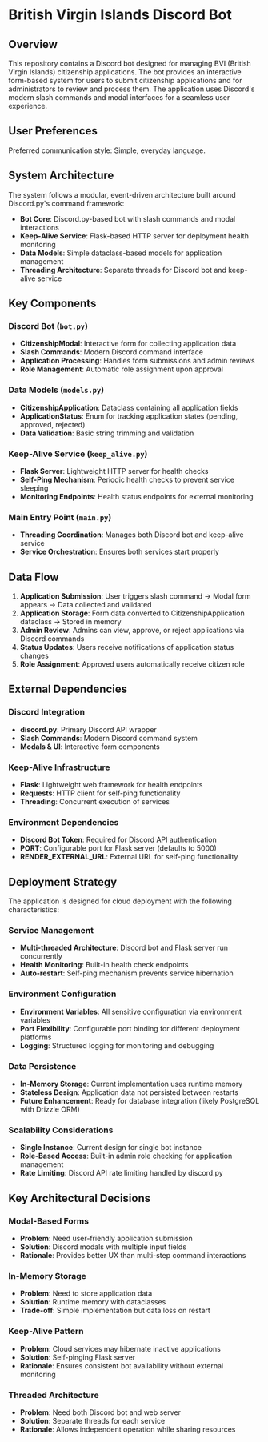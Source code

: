 # British Virgin Islands Discord Bot

## Overview

This repository contains a Discord bot designed for managing BVI (British Virgin Islands) citizenship applications. The bot provides an interactive form-based system for users to submit citizenship applications and for administrators to review and process them. The application uses Discord's modern slash commands and modal interfaces for a seamless user experience.

## User Preferences

Preferred communication style: Simple, everyday language.

## System Architecture

The system follows a modular, event-driven architecture built around Discord.py's command framework:

- **Bot Core**: Discord.py-based bot with slash commands and modal interactions
- **Keep-Alive Service**: Flask-based HTTP server for deployment health monitoring
- **Data Models**: Simple dataclass-based models for application management
- **Threading Architecture**: Separate threads for Discord bot and keep-alive service

## Key Components

### Discord Bot (`bot.py`)
- **CitizenshipModal**: Interactive form for collecting application data
- **Slash Commands**: Modern Discord command interface
- **Application Processing**: Handles form submissions and admin reviews
- **Role Management**: Automatic role assignment upon approval

### Data Models (`models.py`)
- **CitizenshipApplication**: Dataclass containing all application fields
- **ApplicationStatus**: Enum for tracking application states (pending, approved, rejected)
- **Data Validation**: Basic string trimming and validation

### Keep-Alive Service (`keep_alive.py`)
- **Flask Server**: Lightweight HTTP server for health checks
- **Self-Ping Mechanism**: Periodic health checks to prevent service sleeping
- **Monitoring Endpoints**: Health status endpoints for external monitoring

### Main Entry Point (`main.py`)
- **Threading Coordination**: Manages both Discord bot and keep-alive service
- **Service Orchestration**: Ensures both services start properly

## Data Flow

1. **Application Submission**: User triggers slash command → Modal form appears → Data collected and validated
2. **Application Storage**: Form data converted to CitizenshipApplication dataclass → Stored in memory
3. **Admin Review**: Admins can view, approve, or reject applications via Discord commands
4. **Status Updates**: Users receive notifications of application status changes
5. **Role Assignment**: Approved users automatically receive citizen role

## External Dependencies

### Discord Integration
- **discord.py**: Primary Discord API wrapper
- **Slash Commands**: Modern Discord command system
- **Modals & UI**: Interactive form components

### Keep-Alive Infrastructure
- **Flask**: Lightweight web framework for health endpoints
- **Requests**: HTTP client for self-ping functionality
- **Threading**: Concurrent execution of services

### Environment Dependencies
- **Discord Bot Token**: Required for Discord API authentication
- **PORT**: Configurable port for Flask server (defaults to 5000)
- **RENDER_EXTERNAL_URL**: External URL for self-ping functionality

## Deployment Strategy

The application is designed for cloud deployment with the following characteristics:

### Service Management
- **Multi-threaded Architecture**: Discord bot and Flask server run concurrently
- **Health Monitoring**: Built-in health check endpoints
- **Auto-restart**: Self-ping mechanism prevents service hibernation

### Environment Configuration
- **Environment Variables**: All sensitive configuration via environment variables
- **Port Flexibility**: Configurable port binding for different deployment platforms
- **Logging**: Structured logging for monitoring and debugging

### Data Persistence
- **In-Memory Storage**: Current implementation uses runtime memory
- **Stateless Design**: Application data not persisted between restarts
- **Future Enhancement**: Ready for database integration (likely PostgreSQL with Drizzle ORM)

### Scalability Considerations
- **Single Instance**: Current design for single bot instance
- **Role-Based Access**: Built-in admin role checking for application management
- **Rate Limiting**: Discord API rate limiting handled by discord.py

## Key Architectural Decisions

### Modal-Based Forms
- **Problem**: Need user-friendly application submission
- **Solution**: Discord modals with multiple input fields
- **Rationale**: Provides better UX than multi-step command interactions

### In-Memory Storage
- **Problem**: Need to store application data
- **Solution**: Runtime memory with dataclasses
- **Trade-off**: Simple implementation but data loss on restart

### Keep-Alive Pattern
- **Problem**: Cloud services may hibernate inactive applications
- **Solution**: Self-pinging Flask server
- **Rationale**: Ensures consistent bot availability without external monitoring

### Threaded Architecture
- **Problem**: Need both Discord bot and web server
- **Solution**: Separate threads for each service
- **Rationale**: Allows independent operation while sharing resources